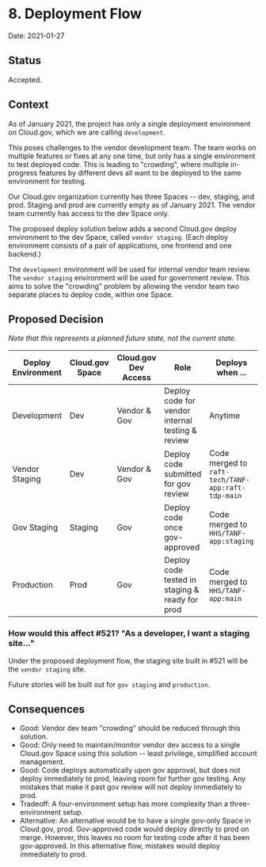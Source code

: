 # 8. Deployment Flow
Date: 2021-01-27

## Status

Accepted.

## Context

As of January 2021, the project has only a single deployment environment on Cloud.gov, which we are calling `development`.

This poses challenges to the vendor development team. The team works on multiple features or fixes at any one time, but only has a single environment to test deployed code. This is leading to "crowding", where multiple in-progress features by different devs all want to be deployed to the same environment for testing. 

Our Cloud.gov organization currently has three Spaces -- dev, staging, and prod. Staging and prod are currently empty as of January 2021. The vendor team currently has access to the dev Space only. 

The proposed deploy solution below adds a second Cloud.gov deploy environment to the dev Space, called `vendor staging`. (Each deploy environment consists of a pair of applications, one frontend and one backend.)

The `development` environment will be used for internal vendor team review. The `vendor staging` environment will be used for government review. This aims to solve the "crowding" problem by allowing the vendor team two separate places to deploy code, within one Space.

## Proposed Decision

_Note that this represents a planned future state, not the current state._

Deploy Environment | Cloud.gov Space | Cloud.gov Dev Access | Role                                              | Deploys when ...  |
-------------------|-----------------|----------------------|---------------------------------------------------|-------------------|
Development         | Dev             | Vendor & Gov         | Deploy code for vendor internal testing & review  | Anytime           |
Vendor Staging        | Dev             | Vendor & Gov         | Deploy code submitted for gov review             | Code merged to `raft-tech/TANF-app:raft-tdp-main` |
Gov Staging            | Staging         | Gov                  | Deploy code once gov-approved               | Code merged to `HHS/TANF-app:staging`
Production         | Prod            | Gov                  | Deploy code tested in staging & ready for prod    | Code merged to `HHS/TANF-app:main`

### How would this affect #521? "As a developer, I want a staging site..."

Under the proposed deployment flow, the staging site built in #521 will be the `vendor staging` site. 

Future stories will be built out for `gov staging` and `production`.

## Consequences

* Good: Vendor dev team "crowding" should be reduced through this solution.
* Good: Only need to maintain/monitor vendor dev access to a single Cloud.gov Space using this solution -- least privilege, simplified account management.
* Good: Code deploys automatically upon gov approval, but does not deploy immediately to prod, leaving room for further gov testing. Any mistakes that make it past gov review will not deploy immediately to prod.
* Tradeoff: A four-environment setup has more complexity than a three-environment setup.
* Alternative: An alternative would be to have a single gov-only Space in Cloud.gov, prod. Gov-approved code would deploy directly to prod on merge. However, this leaves no room for testing code after it has been gov-approved. In this alternative flow, mistakes would deploy immediately to prod.
